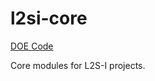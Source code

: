 # l2si-core

[DOE Code](https://www.osti.gov/doecode/biblio/77576)

Core modules for L2S-I projects.
